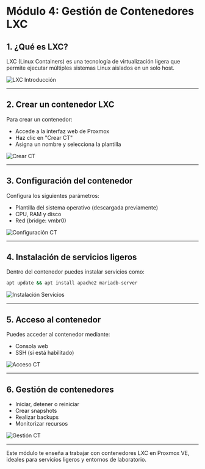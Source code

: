 
# Módulo 4: Gestión de Contenedores LXC

## 1. ¿Qué es LXC?
LXC (Linux Containers) es una tecnología de virtualización ligera que permite ejecutar múltiples sistemas Linux aislados en un solo host.

![LXC Introducción](images/lxc_intro.png)

---

## 2. Crear un contenedor LXC
Para crear un contenedor:
- Accede a la interfaz web de Proxmox
- Haz clic en "Crear CT"
- Asigna un nombre y selecciona la plantilla

![Crear CT](images/crear_ct.png)

---

## 3. Configuración del contenedor
Configura los siguientes parámetros:
- Plantilla del sistema operativo (descargada previamente)
- CPU, RAM y disco
- Red (bridge: vmbr0)

![Configuración CT](images/configuracion_ct.png)

---

## 4. Instalación de servicios ligeros
Dentro del contenedor puedes instalar servicios como:
```bash
apt update && apt install apache2 mariadb-server
```

![Instalación Servicios](images/instalacion_servicios.png)

---

## 5. Acceso al contenedor
Puedes acceder al contenedor mediante:
- Consola web
- SSH (si está habilitado)

![Acceso CT](images/acceso_ct.png)

---

## 6. Gestión de contenedores
- Iniciar, detener o reiniciar
- Crear snapshots
- Realizar backups
- Monitorizar recursos

![Gestión CT](images/gestion_ct.png)

---

Este módulo te enseña a trabajar con contenedores LXC en Proxmox VE, ideales para servicios ligeros y entornos de laboratorio.
